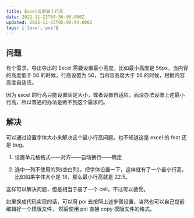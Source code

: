 ```yaml
---
title: Excel设置最小行高
date: 2022-11-22T08:56:00.000Z
updated: 2022-11-25T05:09:04.000Z
tags: ['Java','poi']
---
```

  
## 问题

有个需求，导出导出的 Excel 需要设置最小高度，比如最小高度是 56px，当内容的高度低于 56 的时候，行高设置为 56，当内容高度大于 56 的时候，根据内容高度自适应。

因为 excel 的行高只能设置固定大小，或者设置自适应，而没办法设置上述最小行高，所以普通的办法是做不到这个需求的。

## 解决

可以通过设置字体大小来解决这个最小行高问题。也不知道这是 excel 的 feat 还是 bug。

1. 设置单元格格式——对齐——自动换行——确定

2. 选中一列不使用的列(空白列)，把字体设置一下，这样就有了一个最小行高，比如如果字体大小是 18，那么最小行高就是 22.5。

这样可以解决问题，但是相当于废了一个 cell，不过可以接受。

如果换成代码实现的话，可以用 poi 去按照上述步骤设置，当然也可以自己提前编辑好一个模版文件，
然后使用 poi 直接 copy 模版文件的格式。